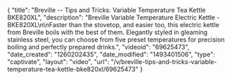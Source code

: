{
    "title": "Breville -- Tips and Tricks: Variable Temperature Tea Kettle BKE820XL",
    "description": "Breville Variable Temperature Electric Kettle - BKE820XL\n\nFaster than the stovetop, and easier too, this electric kettle from Breville boils with the best of them. Elegantly styled in gleaming stainless steel, you can choose from five preset temperatures for precision boiling and perfectly prepared drinks.",
    "videoid": "69625473",
    "date_created": "1260202435",
    "date_modified": "1493401506",
    "type": "captivate",
    "layout": "video",
    "url": "\/v\/breville-tips-and-tricks-variable-temperature-tea-kettle-bke820xl\/69625473"
}